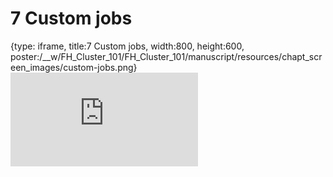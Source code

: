 # 7 Custom jobs
 
{type: iframe, title:7 Custom jobs, width:800, height:600, poster:/__w/FH_Cluster_101/FH_Cluster_101/manuscript/resources/chapt_screen_images/custom-jobs.png}
![](https://hutchdatascience.org/FH_Cluster_101/custom-jobs.html)
 

 
